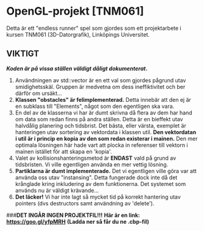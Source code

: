 # OpenGL-projekt [TNM061]

Detta är ett "endless runner" spel som gjordes som ett projektarbete i kursen TNM061 (3D-Datorgrafik), Linköpings Universitet.


## VIKTIGT

**_Koden är på vissa ställen väldigt dåligt dokumenterat_.**

  1. Användningen av std::vector är en ett val som gjordes pågrund utav smidighetsskäl. Gruppen är medvetna om dess ineffiktivitet och ber därför om ursäkt...
  2. **Klassen "obstacles" är felimplementerad.** Detta innebär att den ej är en subklass till "Elements", något som den egentligen ska vara.
  3. En del av de klasserna vi har är dumt skrivna då flera av dem har hand om data som redan finns på andra ställen. Detta är en bieffekt utav halvdålig planering och tidsbrist. Det bästa, eller värsta, exemplet är hanteringen utav sortering av vektordata i klassen util. **Den vektordatan i util är i princip en kopia av den som redan existerar i mainen.** Den  mer optimala lösningen här hade vart att plocka in referenser till vektorn i mainen istället för att skapa en 'kopia'.
  4. Valet av kollisionshanteringsmetod är **ENDAST** vald på grund av tidsbristen. Vi ville egentligen använda en mer vettig lösning.
  5. **Partiklarna är dumt implementerade.** Det vi egentligen ville göra var att använda oss utav "instansing". Detta fungerade dock inte då det krånglade kring inkludering av dem funktionerna. Det systemet som används nu är väldigt krävande...
  6. **Det läcker!** Vi har inte lagt så mycket tid på korrekt hantering utav pointers (dvs destructors samt användning av 'delete'). 



  
###**DET INGÅR INGEN PROJEKTFIL!!!**
**Här är en link: https://goo.gl/yfpMRH**
__(Ladda ner så får du ne .cbp-fil)__
